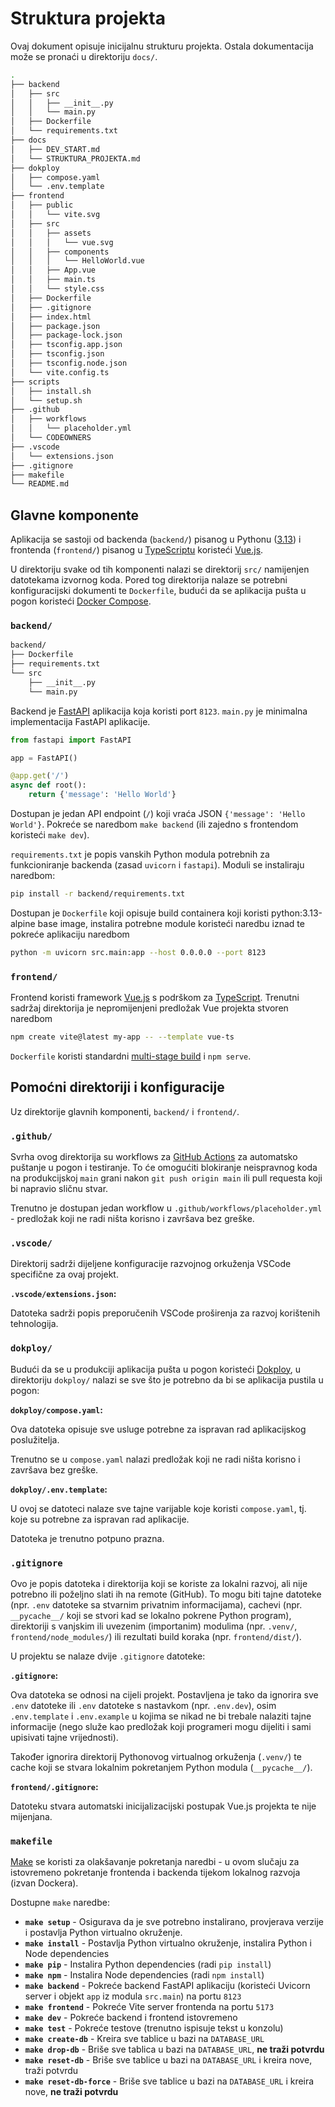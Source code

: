 # Struktura projekta

Ovaj dokument opisuje inicijalnu strukturu projekta. Ostala dokumentacija može se pronaći u direktoriju `docs/`.

```bash
.
├── backend
│   ├── src
│   │   ├── __init__.py
│   │   └── main.py
│   ├── Dockerfile
│   └── requirements.txt
├── docs
│   ├── DEV_START.md
│   └── STRUKTURA_PROJEKTA.md
├── dokploy
│   ├── compose.yaml
│   └── .env.template
├── frontend
│   ├── public
│   │   └── vite.svg
│   ├── src
│   │   ├── assets
│   │   │   └── vue.svg
│   │   ├── components
│   │   │   └── HelloWorld.vue
│   │   ├── App.vue
│   │   ├── main.ts
│   │   └── style.css
│   ├── Dockerfile
│   ├── .gitignore
│   ├── index.html
│   ├── package.json
│   ├── package-lock.json
│   ├── tsconfig.app.json
│   ├── tsconfig.json
│   ├── tsconfig.node.json
│   └── vite.config.ts
├── scripts
│   ├── install.sh
│   └── setup.sh
├── .github
│   ├── workflows
│   │   └── placeholder.yml
│   └── CODEOWNERS
├── .vscode
│   └── extensions.json
├── .gitignore
├── makefile
└── README.md
```

## Glavne komponente

Aplikacija se sastoji od backenda (`backend/`) pisanog u Pythonu ([3.13](https://www.python.org/downloads/release/python-3130/)) i frontenda (`frontend/`) pisanog u [TypeScriptu](https://www.typescriptlang.org/) koristeći [Vue.js](https://vuejs.org/).

U direktoriju svake od tih komponenti nalazi se direktorij `src/` namijenjen datotekama izvornog koda. Pored tog direktorija nalaze se potrebni konfiguracijski dokumenti te `Dockerfile`, budući da se aplikacija pušta u pogon koristeći [Docker Compose](https://docs.docker.com/compose/).

### `backend/`

```bash
backend/
├── Dockerfile
├── requirements.txt
└── src
    ├── __init__.py
    └── main.py
```

Backend je [FastAPI](https://fastapi.tiangolo.com/) aplikacija koja koristi port `8123`. `main.py` je minimalna implementacija FastAPI aplikacije.

```py
from fastapi import FastAPI

app = FastAPI()

@app.get('/')
async def root():
    return {'message': 'Hello World'}
```

Dostupan je jedan API endpoint (`/`) koji vraća JSON `{'message': 'Hello World'}`. Pokreće se naredbom `make backend` (ili zajedno s frontendom koristeći `make dev`).

`requirements.txt` je popis vanskih Python modula potrebnih za funkcioniranje backenda (zasad `uvicorn` i `fastapi`). Moduli se instaliraju naredbom:

```bash
pip install -r backend/requirements.txt
```

Dostupan je `Dockerfile` koji opisuje build containera koji koristi python:3.13-alpine base image, instalira potrebne module koristeći naredbu iznad te pokreće aplikaciju naredbom

```bash
python -m uvicorn src.main:app --host 0.0.0.0 --port 8123
```

### `frontend/`

Frontend koristi framework [Vue.js](https://vuejs.org/) s podrškom za [TypeScript](https://www.typescriptlang.org/). Trenutni sadržaj direktorija je nepromijenjeni predložak Vue projekta stvoren naredbom

```bash
npm create vite@latest my-app -- --template vue-ts
```

`Dockerfile` koristi standardni [multi-stage build](https://docs.docker.com/build/building/multi-stage/) i `npm serve`.

## Pomoćni direktoriji i konfiguracije

Uz direktorije glavnih komponenti, `backend/` i `frontend/`.

### `.github/`

Svrha ovog direktorija su workflows za [GitHub Actions](https://github.com/features/actions) za automatsko puštanje u pogon i testiranje. To će omogućiti blokiranje neispravnog koda na produkcijskoj `main` grani nakon `git push origin main` ili pull requesta koji bi napravio sličnu stvar.

Trenutno je dostupan jedan workflow u `.github/workflows/placeholder.yml` - predložak koji ne radi ništa korisno i završava bez greške.

### `.vscode/`

Direktorij sadrži dijeljene konfiguracije razvojnog orkuženja VSCode specifične za ovaj projekt.

**`.vscode/extensions.json`:**

Datoteka sadrži popis preporučenih VSCode proširenja za razvoj korištenih tehnologija.

### `dokploy/`

Budući da se u produkciji aplikacija pušta u pogon koristeći [Dokploy](https://dokploy.com/), u direktoriju `dokploy/` nalazi se sve što je potrebno da bi se aplikacija pustila u pogon:

**`dokploy/compose.yaml`:**

Ova datoteka opisuje sve usluge potrebne za ispravan rad aplikacijskog poslužitelja.

Trenutno se u `compose.yaml` nalazi predložak koji ne radi ništa korisno i završava bez greške.

**`dokploy/.env.template`:**

U ovoj se datoteci nalaze sve tajne varijable koje koristi `compose.yaml`, tj. koje su potrebne za ispravan rad aplikacije.

Datoteka je trenutno potpuno prazna.

### `.gitignore`

Ovo je popis datoteka i direktorija koji se koriste za lokalni razvoj, ali nije potrebno ili poželjno slati ih na remote (GitHub). To mogu biti tajne datoteke (npr. `.env` datoteke sa stvarnim privatnim informacijama), cachevi (npr. `__pycache__/` koji se stvori kad se lokalno pokrene Python program), direktoriji s vanjskim ili uvezenim (importanim) modulima (npr. `.venv/`, `frontend/node_modules/`) ili rezultati build koraka (npr. `frontend/dist/`).

U projektu se nalaze dvije `.gitignore` datoteke:

**`.gitignore`:**

Ova datoteka se odnosi na cijeli projekt. Postavljena je tako da ignorira sve `.env` datoteke ili `.env` datoteke s nastavkom (npr. `.env.dev`), osim `.env.template` i `.env.example` u kojima se nikad ne bi trebale nalaziti tajne informacije (nego služe kao predložak koji programeri mogu dijeliti i sami upisivati tajne vrijednosti).

Također ignorira direktorij Pythonovog virtualnog orkuženja (`.venv/`) te cache koji se stvara lokalnim pokretanjem Python modula (`__pycache__/`).

**`frontend/.gitignore`:**

Datoteku stvara automatski inicijalizacijski postupak Vue.js projekta te nije mijenjana.

### `makefile`

[Make](https://en.wikipedia.org/wiki/Make_(software)) se koristi za olakšavanje pokretanja naredbi - u ovom slučaju za istovremeno pokretanje frontenda i backenda tijekom lokalnog razvoja (izvan Dockera).

Dostupne `make` naredbe:

- **`make setup`** - Osigurava da je sve potrebno instalirano, provjerava verzije i postavlja Python virtualno okruženje.
- **`make install`** - Postavlja Python virtualno okruženje, instalira Python i Node dependencies
- **`make pip`** - Instalira Python dependencies (radi `pip install`)
- **`make npm`** - Instalira Node dependencies (radi `npm install`)
- **`make backend`** - Pokreće backend FastAPI aplikaciju (koristeći Uvicorn server i objekt `app` iz modula `src.main`) na portu `8123`
- **`make frontend`** - Pokreće Vite server frontenda na portu `5173`
- **`make dev`** - Pokreće backend i frontend istovremeno
- **`make test`** - Pokreće testove (trenutno ispisuje tekst u konzolu)
- **`make create-db`** - Kreira sve tablice u bazi na `DATABASE_URL`
- **`make drop-db`** - Briše sve tablica u bazi na `DATABASE_URL`, **ne traži potvrdu**
- **`make reset-db`** - Briše sve tablice u bazi na `DATABASE_URL` i kreira nove, traži potvrdu
- **`make reset-db-force`** - Briše sve tablice u bazi na `DATABASE_URL` i kreira nove, **ne traži potvrdu**
